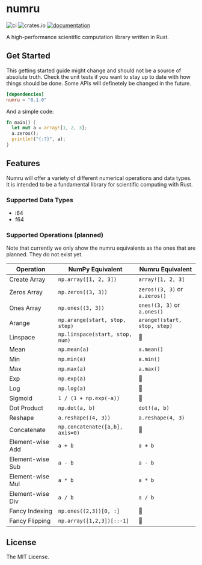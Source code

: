 # numru

![ci](https://img.shields.io/github/actions/workflow/status/mjovanc/numru/ci.yml?branch=main)
![crates.io](https://img.shields.io/crates/v/numru.svg)
[![documentation](https://img.shields.io/badge/docs-numru-blue?logo=rust)](https://docs.rs/numru/latest/)

A high-performance scientific computation library written in Rust.

## Get Started

This getting started guide might change and should not be a source of absolute truth. Check the unit tests if you want to stay up to date with how things should be done. Some APIs will definetely be changed in the future.

```toml
[dependencies]
numru = "0.1.0"
```

And a simple code:

```rust
fn main() {
  let mut a = array![1, 2, 3];
  a.zeros();
  println!("{:?}", a);
}
```

## Features

Numru will offer a variety of different numerical operations and data types. It is intended to be a fundamental library for scientific computing with Rust.

### Supported Data Types

- i64
- f64

### Supported Operations (planned)

Note that currently we only show the numru equivalents as the ones that are planned. They do not exist yet.

| Operation            | NumPy Equivalent                     | Numru Equivalent              |
|----------------------|-------------------------------------|----------------------------------|
| Create Array         | `np.array([1, 2, 3])`                  | `array![1, 2, 3]`              |
| Zeros Array         | `np.zeros((3, 3))`                  | `zeros!(3, 3)` or `a.zeros()`             |
| Ones Array          | `np.ones((3, 3))`                   | `ones!(3, 3)` or `a.ones()`              |
| Arange             | `np.arange(start, stop, step)`      | `arange!(start, stop, step)` |
| Linspace           | `np.linspace(start, stop, num)`     | 🚧 |
| Mean               | `np.mean(a)`                        | `a.mean()`                  |
| Min                | `np.min(a)`                         | `a.min()`                    |
| Max                | `np.max(a)`                         | `a.max()`                    |
| Exp                | `np.exp(a)`                         | 🚧                    |
| Log                | `np.log(a)`                         | 🚧                    |
| Sigmoid            | `1 / (1 + np.exp(-a))`              | 🚧                |
| Dot Product        | `np.dot(a, b)`                      | `dot!(a, b)`                 |
| Reshape           | `a.reshape((4, 3))`                 | `a.reshape(4, 3)`             |
| Concatenate        | `np.concatenate([a,b], axis=0)`     | 🚧 |
| Element-wise Add   | `a + b`                             | `a + b`                          |
| Element-wise Sub   | `a - b`                             | `a - b`                         |
| Element-wise Mul   | `a * b`                             | `a * b`                          |
| Element-wise Div   | `a / b`                             | `a / b`                         |
| Fancy Indexing     | `np.ones((2,3))[0, :]`             | 🚧         |
| Fancy Flipping     | `np.array([1,2,3])[::-1]`          | 🚧      |

## License

The MIT License.
